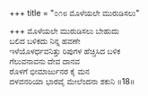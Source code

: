 +++
title = "೦೧೮ ಮೊಳೆಯಲೇ ಮುರುಡಿಸಲು"

+++
ಮೊಳೆಯಲೇ ಮುರುಡಿಸಲು ಬೇಹುದು  
ಬಲಿದ ಬಳಿಕದು ನಿನ್ನ ಹವಣೇ  
ಇಳೆಯೊಳರ್ಧವನಿತ್ತು ರಿಪುಗಳ ಹೆಚ್ಚಿಸಿದ ಬಳಿಕ   
ಗೆಲುವನಾವನು ದೇವ ದಾನವ  
ರೊಳಗೆ ಭೀಮಾರ್ಜುನರ ಕೈ ಮನ  
ದಳವನರಿಯಾ ಭಾರವೈ ಮೇಲೆಂದನಾ ಶಕುನಿ    ॥18॥